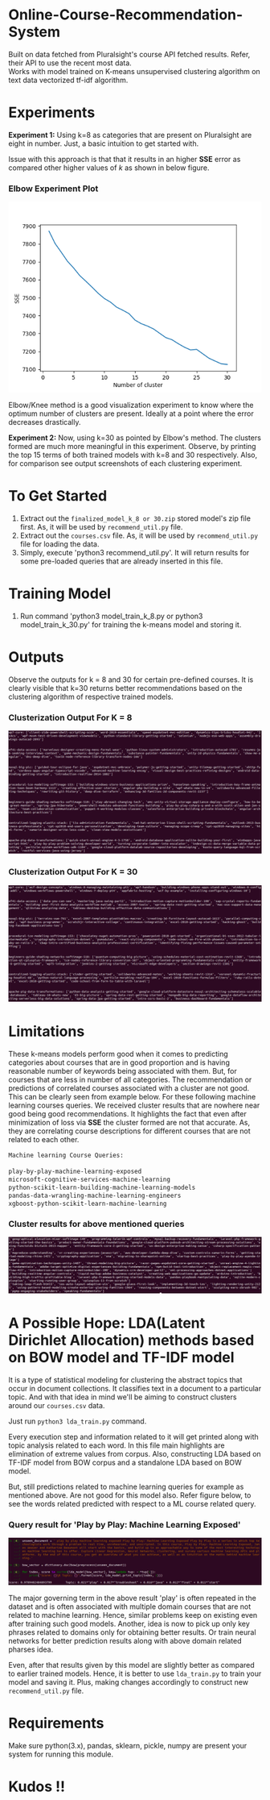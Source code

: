 # Online-Course-Recommendation-System

Built on data fetched from Pluralsight's course API fetched results. Refer, their API to use the recent most data.  
Works with model trained on K-means unsupervised clustering algorithm on text data vectorized tf-idf algorithm.  

# Experiments

__Experiment 1:__ Using k=8 as categories that are present on Pluralsight are eight in number. Just, a basic intuition to get started
with.  

Issue with this approach is that that it results in an higher __SSE__ error as compared other higher values of _k_ as shown in below figure.  

### Elbow Experiment Plot

![Elbow Experiment Plot](elbow_method.png)  

Elbow/Knee method is a good visualization experiment to know where the optimum number of clusters are present. Ideally at a point
where the error decreases drastically.  

__Experiment 2:__ Now, using k=30 as pointed by Elbow's method. The clusters formed are much more meaningful in this experiment. Observe, by printing the top 15 terms of both trained models with k=8 and 30 respectively. Also, for comparison see output screenshots of each clustering experiment.   


# To Get Started

1. Extract out the `finalized_model_k_8 or 30.zip` stored model's zip file first. As, it will be used by `recommend_util.py` file.
2. Extract out the `courses.csv` file. As, it will be used by `recommend_util.py` file for loading the data.
2. Simply, execute 'python3 recommend_util.py'. It will return results for some pre-loaded queries that are already
inserted in this file.

# Training Model

1. Run command 'python3 model_train_k_8.py or python3 model_train_k_30.py' for training the k-means model and storing it.

# Outputs

Observe the outputs for k = 8 and 30 for certain pre-defined courses. It is clearly visible that k=30 returns better recommendations
based on the clustering algorithm of respective trained models.

### Clusterization Output For K = 8

![Elbow Experiment Plot](output_k_8.png)  

### Clusterization Output For K = 30

![Elbow Experiment Plot](output_k_30.png)  


# Limitations

These k-means models perform good when it comes to predicting categories about courses that are in good proportion and is having reasonable number of keywords being associated with them. But, for courses that are less in number of all categories.
The recommendation or predictions of correlated courses associated with a cluster are not good. This can be clearly seen from example below. For these following machine learning courses queries. We received cluster results that are nowhere near good being good recommendations. It highlights the fact that even after minimization of loss via __SSE__ the cluster formed are not that accurate. As, they are correlating course descriptions for different courses that are not related to each other.  

```
Machine learning Course Queries:

play-by-play-machine-learning-exposed
microsoft-cognitive-services-machine-learning
python-scikit-learn-building-machine-learning-models
pandas-data-wrangling-machine-learning-engineers
xgboost-python-scikit-learn-machine-learning
```  

### Cluster results for above mentioned queries
  
![Machine learning queries for course recommendation](ml_output_queries.png)  

# A Possible Hope: LDA(Latent Dirichlet Allocation) methods based on BOW model and TF-IDF model

It is a type of statistical modeling for clustering the abstract topics that occur in document collections. It classifies text in a document to a particular topic. And with that idea in mind we'll be aiming to construct clusters around our `courses.csv` data.

Just run `python3 lda_train.py` command.  

Every execution step and information related to it will get printed along with topic analysis related to each word.
In this file main highlights are elimination of extreme values from corpus.
Also, constructing LDA based on TF-IDF model from BOW corpus and a standalone LDA based on BOW model.  

But, still predictions related to machine learning queries for example as mentioned above. Are not good for this model also. Refer figure below, to see the words related predicted with respect to a ML course related query.  

### Query result for 'Play by Play: Machine Learning Exposed'

![Machine learning query from Play by Play series](play_by_play_ml_output_query.png)

The major governing term in the above result 'play' is often repeated in the dataset and is often associated with multiple domain courses that are not related to machine learning. Hence, similar problems keep on existing even after training such good models. Another, idea is now to pick up only key phrases related to domains only for obtaining better results. Or train neural networks for better prediction results along with above domain related pharses idea.  

Even, after that results given by this model are slightly better as compared to earlier trained models. Hence, it is better to use `lda_train.py` to train your model and saving it. Plus, making changes accordingly to construct new `recommend_util.py` file.  

# Requirements

Make sure python(3.x), pandas, sklearn, pickle, numpy are present your system for running this module.  

# Kudos !!
